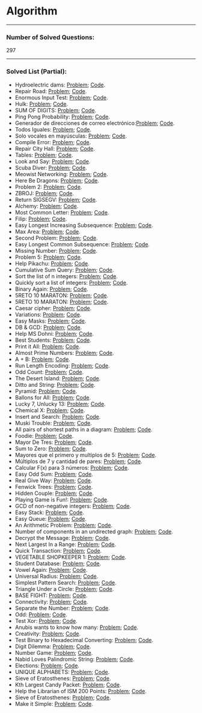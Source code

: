 # Algorithm

<hr>

### Number of Solved Questions: 
297

<hr>

### Solved List (Partial):
* Hydroelectric dams: [Problem](http://www.spoj.com/problems/HYDRO/);      [Code](https://github.com/yular/CCplusplus-Project/blob/master/SPOJ/spoj_26651_HYDRO.cpp).
* Repair Road: [Problem](http://www.spoj.com/problems/REPROAD);      [Code](https://github.com/yular/CCplusplus-Project/blob/master/SPOJ/spoj_26649_REPROAD.cpp).
* Enormous Input Test: [Problem](http://www.spoj.com/problems/INTEST);      [Code](https://github.com/yular/CCplusplus-Project/blob/master/SPOJ/spoj_450_INTEST.cpp).
* Hulk: [Problem](http://www.spoj.com/problems/RETO6);       [Code](https://github.com/yular/CCplusplus-Project/blob/master/SPOJ/spoj_28617_RETO6.cpp).
* SUM OF DIGITS: [Problem](http://www.spoj.com/problems/ALCATRAZ1/);       [Code](https://github.com/yular/CCplusplus-Project/blob/master/SPOJ/spoj_29154_ALCATRAZ1.cpp).
* Ping Pong Probability: [Problem](http://www.spoj.com/problems/CZ_PROB3/);      [Code](https://github.com/yular/CCplusplus-Project/blob/master/SPOJ/spoj_1393_CZ_PROB3.cpp).
* Generador de direcciones de correo electrónico:[Problem](http://www.spoj.com/problems/EMAILGEN/);       [Code](https://github.com/yular/CCplusplus-Project/blob/master/SPOJ/spoj_24910_EMAILGEN.cpp).
* Todos Iguales: [Problem](http://www.spoj.com/problems/TIGUALES/);       [Code](https://github.com/yular/CCplusplus-Project/blob/master/SPOJ/spoj_24989_TIGUALES.cpp).
* Solo vocales en mayúsculas: [Problem](http://www.spoj.com/problems/VOCALES);       [Code](https://github.com/yular/CCplusplus-Project/blob/master/SPOJ/spoj_24911_VOCALES.cpp).
* Compile Error: [Problem](http://www.spoj.com/problems/CE/);      [Code](https://github.com/yular/CCplusplus-Project/blob/master/SPOJ/spoj_4074_CE.cpp).
* Repair City Hall: [Problem](http://www.spoj.com/problems/MCITYHAL/);       [Code](https://github.com/yular/CCplusplus-Project/blob/master/SPOJ/spoj_MCITYHAL_MCITYHAL.cpp).
* Tables: [Problem](http://www.spoj.com/problems/AE1B/);       [Code](https://github.com/yular/CCplusplus-Project/blob/master/SPOJ/spoj_4310_AE1B.cpp).
* Look and Say: [Problem](http://www.spoj.com/problems/LOOKSAY/);      [Code](https://github.com/yular/CCplusplus-Project/blob/master/SPOJ/spoj_3081_LOOKSAY.cpp).
* Scuba Diver: [Problem](http://www.spoj.com/problems/SCUBADIV/);       [Code](https://github.com/yular/CCplusplus-Project/blob/master/SPOJ/spoj_181_SCUBADIV.cpp).
* Meowist Networking: [Problem](http://www.spoj.com/problems/MEOWIST/);      [Code](https://github.com/yular/CCplusplus-Project/blob/master/SPOJ/spoj_4879_MEOWIST.cpp).
* Here Be Dragons: [Problem](http://www.spoj.com/problems/AMR11G/);       [Code](https://github.com/yular/CCplusplus-Project/blob/master/SPOJ/spoj_10234_AMR11G.cpp).
* Problem 2: [Problem](http://www.spoj.com/problems/NOVICE22);       [Code](https://github.com/yular/CCplusplus-Project/blob/master/SPOJ/spoj_8215_NOVICE22.cpp).
* ZBROJ: [Problem](http://www.spoj.com/problems/ZBROJ/);       [Code](https://github.com/yular/CCplusplus-Project/blob/master/SPOJ/spoj_8395_ZBROJ.cpp).
* Return SIGSEGV: [Problem](http://www.spoj.com/problems/SIGSEGV);       [Code](https://github.com/yular/CCplusplus-Project/blob/master/SPOJ/spoj_7663_SIGSEGV.cpp).
* Alchemy: [Problem](http://www.spoj.com/problems/ALCHE/);      [Code](https://github.com/yular/CCplusplus-Project/blob/master/SPOJ/spoj_7207_ALCHE.cpp).
* Most Common Letter: [Problem](http://www.spoj.com/problems/MCL/);      [Code](https://github.com/yular/CCplusplus-Project/blob/master/SPOJ/spoj_4907_MCL.cpp).
* Filip: [Problem](http://www.spoj.com/problems/FILIP);      [Code](https://github.com/yular/CCplusplus-Project/blob/master/SPOJ/spoj_5848_FILIP.cpp).
* Easy Longest Increasing Subsequence: [Problem](http://www.spoj.com/problems/ELIS);       [Code](https://github.com/yular/CCplusplus-Project/blob/master/SPOJ/spoj_11110_ELIS.cpp). 
* Max Area: [Problem](http://www.spoj.com/problems/COMPSEM0);       [Code](https://github.com/yular/CCplusplus-Project/blob/master/SPOJ/spoj_11317_COMPSEM0.cpp).
* Second Problem: [Problem](http://www.spoj.com/problems/RIOI_T_1);       [Code](https://github.com/yular/CCplusplus-Project/blob/master/SPOJ/spoj_12112_RIOI_T_1.cpp).
* Easy Longest Common Subsequence: [Problem](http://www.spoj.com/problems/EELCS);       [Code](https://github.com/yular/CCplusplus-Project/blob/master/SPOJ/spoj_11111_EELCS.cpp).
* Missing Number: [Problem](http://www.spoj.com/problems/MISSING);      [Code](https://github.com/yular/CCplusplus-Project/blob/master/SPOJ/spoj_13995_MISSING.cpp).
* Problem 5: [Problem](http://www.spoj.com/problems/CODEM5/);        [Code](https://github.com/yular/CCplusplus-Project/blob/master/SPOJ/spoj_18298_CODEM5.cpp).
* Help Pikachu: [Problem](http://www.spoj.com/problems/PIKACHU);       [Code](https://github.com/yular/CCplusplus-Project/blob/master/SPOJ/spoj_16064_PIKACHU.cpp).
* Cumulative Sum Query: [Problem](http://www.spoj.com/problems/CSUMQ/);       [Code](https://github.com/yular/CCplusplus-Project/blob/master/SPOJ/spoj_21591_CSUMQ.cpp).
* Sort the list of n integers: [Problem](http://www.spoj.com/problems/PESADA01);       [Code](https://github.com/yular/CCplusplus-Project/blob/master/SPOJ/spoj_22373_PESADA01.c).
* Quickly sort a list of integers: [Problem](http://www.spoj.com/problems/PESADA06);       [Code](https://github.com/yular/CCplusplus-Project/blob/master/SPOJ/spoj_22753_PESADA06.c).
* Binary Again: [Problem](http://www.spoj.com/problems/BINA/);        [Code](https://github.com/yular/CCplusplus-Project/blob/master/SPOJ/spoj_24249_BINA.cpp).
* 5RETO 10 MARATON: [Problem](http://www.spoj.com/problems/RETO1M10/);        [Code](https://github.com/yular/CCplusplus-Project/blob/master/SPOJ/spoj_25226_RETO1M10.cpp).
* 5RETO 10 MARATON: [Problem](http://www.spoj.com/problems/RETO5M10/);       [Code](https://github.com/yular/CCplusplus-Project/blob/master/SPOJ/spoj_25230_RETO5M10.cpp).
* Caesar cipher: [Problem](http://www.spoj.com/problems/CACI/);       [Code](https://github.com/yular/CCplusplus-Project/blob/master/SPOJ/spoj_25125_CACI.cpp).
* Variations: [Problem](http://www.spoj.com/problems/VARIATIONSTM/);       [Code](https://github.com/yular/CCplusplus-Project/blob/master/SPOJ/spoj_25177_VARIATIONSTM.cpp).
* Easy Masks: [Problem](http://www.spoj.com/problems/EASYMRKS/);      [Code](https://github.com/yular/CCplusplus-Project/blob/master/SPOJ/spoj_25306_EASYMRKS.cpp).
* DB & GCD: [Problem](http://www.spoj.com/problems/DB001/);       [Code](https://github.com/yular/CCplusplus-Project/blob/master/SPOJ/spoj_DB001_DB001.cpp).
* Help MS Dohni: [Problem](http://www.spoj.com/problems/IMVK/);       [Code](https://github.com/yular/CCplusplus-Project/blob/master/SPOJ/spoj_27309_IMVK.cpp).
* Best Students: [Problem](http://www.spoj.com/problems/BESTMARK/);       [Code](https://github.com/yular/CCplusplus-Project/blob/master/SPOJ/spoj_26807_BESTMARK.cpp).
* Print it All: [Problem](http://www.spoj.com/problems/PRINTITALL/);       [Code](https://github.com/yular/CCplusplus-Project/blob/master/SPOJ/spoj_26886_PRINTITALL.cpp).
* Almost Prime Numbers: [Problem](http://www.spoj.com/problems/KPRIMES/);       [Code](https://github.com/yular/CCplusplus-Project/blob/master/SPOJ/spoj_26690_KPRIMES.cpp).
* A + B: [Problem](http://www.spoj.com/problems/LONGSUM/);      [Code](https://github.com/yular/CCplusplus-Project/blob/master/SPOJ/spoj_26806_LONGSUM.cpp).
* Run Length Encoding: [Problem](http://www.spoj.com/problems/RUNLEN/);       [Code](https://github.com/yular/CCplusplus-Project/blob/master/SPOJ/spoj_22262_RUNLEN.cpp).
* Odd Count: [Problem](http://www.spoj.com/problems/ODDCNT/);       [Code](https://github.com/yular/CCplusplus-Project/blob/master/SPOJ/spoj_25210_ODDCNT.cpp).
* The Desert Island: [Problem](http://www.spoj.com/problems/DIISLAND/);       [Code](https://github.com/yular/CCplusplus-Project/blob/master/SPOJ/spoj_21744_DIISLAND.cpp).
* Ditto and String: [Problem](http://www.spoj.com/problems/DITTOSTR/);       [Code](https://github.com/yular/CCplusplus-Project/blob/master/SPOJ/spoj_26699_DITTOSTR.cpp).
* Pyramid: [Problem](http://www.spoj.com/problems/TPYRAMID/);       [Code](https://github.com/yular/CCplusplus-Project/blob/master/SPOJ/spoj_26804_TPYRAMID.cpp).
* Ballons for All: [Problem](http://www.spoj.com/problems/BALLOONS/);       [Code](https://github.com/yular/CCplusplus-Project/blob/master/SPOJ/spoj_26803_BALLOONS.cpp).
* Lucky 7, Unlucky 13: [Problem](http://www.spoj.com/problems/LUCKY713/);        [Code](https://github.com/yular/CCplusplus-Project/blob/master/SPOJ/spoj_29747_LUCKY713.cpp).
* Chemical X: [Problem](http://www.spoj.com/problems/CHEM_X/);       [Code](https://github.com/yular/CCplusplus-Project/blob/master/SPOJ/spoj_22444_CHEM_X.cpp).
* Insert and Search: [Problem](http://www.spoj.com/problems/ARNAB1/);       [Code](https://github.com/yular/CCplusplus-Project/blob/master/SPOJ/spoj_22446_ARNAB1.cpp).
* Muski Trouble: [Problem](http://www.spoj.com/problems/MUSTR/);       [Code](https://github.com/yular/CCplusplus-Project/blob/master/SPOJ/spoj_28640_MUSTR.cpp).
* All pairs of shortest paths in a diagram: [Problem](http://www.spoj.com/problems/PESADA11/);       [Code](https://github.com/yular/CCplusplus-Project/blob/master/SPOJ/spoj_23506_PESADA11.cpp).
* Foodie: [Problem](http://www.spoj.com/problems/FOODIE/);       [Code](https://github.com/yular/CCplusplus-Project/blob/master/SPOJ/spoj_27220_FOODIE.cpp).
* Mayor De Tres: [Problem](http://www.spoj.com/problems/MAYDE3/);       [Code](https://github.com/yular/CCplusplus-Project/blob/master/SPOJ/spoj_24317_MAYDE3.cpp).
* Sum to Zero: [Problem](http://www.spoj.com/problems/GSTOZERO/);       [Code](https://github.com/yular/CCplusplus-Project/blob/master/SPOJ/spoj_25978_GSTOZER.cpp).
* Mayores que el primero y multiplos de 5: [Problem](http://www.spoj.com/problems/MAY1YX5/);       [Code](https://github.com/yular/CCplusplus-Project/blob/master/SPOJ/spoj_24893_MAY1YX5.cpp).
* Múltiplos de 7 y cantidad de pares: [Problem](http://www.spoj.com/problems/X7YPAR/);       [Code](https://github.com/yular/CCplusplus-Project/blob/master/SPOJ/spoj_24944_X7YPAR.cpp).
* Calcular F(x) para 3 números: [Problem](http://www.spoj.com/problems/TRESFDEX/);       [Code](https://github.com/yular/CCplusplus-Project/blob/master/SPOJ/spoj_24951_TRESFDEX.cpp).
* Easy Odd Sum: [Problem](http://www.spoj.com/problems/MADODDSUM/);       [Code](https://github.com/yular/CCplusplus-Project/blob/master/SPOJ/spoj_25583_MADODDSUM.cpp).
* Real Give Way: [Problem](http://www.spoj.com/problems/GOC11F/);      [Code](https://github.com/yular/CCplusplus-Project/blob/master/SPOJ/spoj_28178_GOC11F.cpp).
* Fenwick Trees: [Problem](http://www.spoj.com/problems/FENTREE/);       [Code](https://github.com/yular/CCplusplus-Project/blob/master/SPOJ/spoj_28682_FENTREE.cpp).
* Hidden Couple: [Problem](http://www.spoj.com/problems/HCOUPLE/);       [Code](https://github.com/yular/CCplusplus-Project/blob/master/SPOJ/spoj_29749_HCOUPLE.cpp).
* Playing Game is Fun!: [Problem](http://www.spoj.com/problems/KKL/);       [Code](https://github.com/yular/CCplusplus-Project/blob/master/SPOJ/spoj_25712_KKL.cpp).
* GCD of non-negative integers: [Problem](http://www.spoj.com/problems/PES16GCD/);       [Code](https://github.com/yular/CCplusplus-Project/blob/master/SPOJ/spoj_26113_PES16GCD.cpp).
* Easy Stack: [Problem](http://www.spoj.com/problems/STACKEZ/);       [Code](https://github.com/yular/CCplusplus-Project/blob/master/SPOJ/spoj_30831_STACKEZ.cpp).
* Easy Queue: [Problem](http://www.spoj.com/problems/QUEUEEZ/);       [Code](https://github.com/yular/CCplusplus-Project/blob/master/SPOJ/spoj_30832_QUEUEEZ.cpp).
* An Arithmetic Problem: [Problem](http://www.spoj.com/problems/PRJAN15A/);       [Code](https://github.com/yular/CCplusplus-Project/blob/master/SPOJ/spoj_22533_PRJAN15A.cpp).
* Number of components in an undirected graph: [Problem](http://www.spoj.com/problems/PESADA07/);       [Code](https://github.com/yular/CCplusplus-Project/blob/master/SPOJ/spoj_22819_PESADA07.cpp).
* Decrypt the Message: [Problem](http://www.spoj.com/problems/BYU15W_1/);        [Code](https://github.com/yular/CCplusplus-Project/blob/master/SPOJ/spoj_23428_BYU15W_1.cpp).
* Next Largest In a Range: [Problem](http://www.spoj.com/problems/RANGELAR/);       [Code](https://github.com/yular/CCplusplus-Project/blob/master/SPOJ/spoj_21864_RANGELAR.cpp).
* Quick Transaction: [Problem](http://www.spoj.com/problems/QUICKTRN/);       [Code](https://github.com/yular/CCplusplus-Project/blob/master/SPOJ/spoj_21865_QUICKTRN.cpp).
* VEGETABLE SHOPKEEPER 1: [Problem](http://www.spoj.com/problems/WEIGHT1/);       [Code](https://github.com/yular/CCplusplus-Project/blob/master/SPOJ/spoj_21675_WEIGHT1.cpp).
* Student Database: [Problem](http://www.spoj.com/problems/STUDID/);       [Code](https://github.com/yular/CCplusplus-Project/blob/master/SPOJ/spoj_20847_STUDID.cpp).
* Vowel Again: [Problem](http://www.spoj.com/problems/VWL2/);       [Code](https://github.com/yular/CCplusplus-Project/blob/master/SPOJ/spoj_21056_VWL2.cpp).
* Universal Radius: [Problem](http://www.spoj.com/problems/UNIR/);       [Code](https://github.com/yular/CCplusplus-Project/blob/master/SPOJ/spoj_21048_UNIR.cpp).
* Simplest Pattern Search: [Problem](http://www.spoj.com/problems/STRSRC/);       [Code](https://github.com/yular/CCplusplus-Project/blob/master/SPOJ/spoj_20767_STRSRC.cpp).
* Triangle Under a Circle: [Problem](http://www.spoj.com/problems/NAJTUC/);       [Code](https://github.com/yular/CCplusplus-Project/blob/master/SPOJ/spoj_21570_NAJTUC.cpp).
* BASE FIGHT: [Problem](http://www.spoj.com/problems/BASS/);       [Code](https://github.com/yular/CCplusplus-Project/blob/master/SPOJ/spoj_21598_BASS.cpp).
* Connectivity: [Problem](http://www.spoj.com/problems/GRACON/);       [Code](https://github.com/yular/CCplusplus-Project/blob/master/SPOJ/spoj_20340_GRACON.cpp).
* Separate the Number: [Problem](http://www.spoj.com/problems/KAUSH/);       [Code](https://github.com/yular/CCplusplus-Project/blob/master/SPOJ/spoj_19598_KAUSH.cpp).
* Odd: [Problem](http://www.spoj.com/problems/ODDCOUNT/);       [Code](https://github.com/yular/CCplusplus-Project/blob/master/SPOJ/spoj_18643_ODDCOUNT.cpp).
* Test Xor: [Problem](http://www.spoj.com/problems/TESTXOR/);       [Code](https://github.com/yular/CCplusplus-Project/blob/master/SPOJ/spoj_17823_TESTXOR.cpp).
* Anubis wants to know how many: [Problem](http://www.spoj.com/problems/PR003001/);       [Code](https://github.com/yular/CCplusplus-Project/blob/master/SPOJ/spoj_17244_PR003001.cpp).
* Creativity: [Problem](http://www.spoj.com/problems/CREATE/);       [Code](https://github.com/yular/CCplusplus-Project/blob/master/SPOJ/spoj_16247_CREATE.cpp).
* Test Binary to Hexadecimal Converting: [Problem](http://www.spoj.com/problems/TESTCON0/);       [Code](https://github.com/yular/CCplusplus-Project/blob/master/SPOJ/spoj_17831_TESTCON0.cpp).
* Digit Dilemma: [Problem](http://www.spoj.com/problems/DIGITD/);       [Code](https://github.com/yular/CCplusplus-Project/blob/master/SPOJ/spoj_15299_DIGITD.cpp).
* Number Game: [Problem](http://www.spoj.com/problems/NUMBERG/);        [Code](https://github.com/yular/CCplusplus-Project/blob/master/SPOJ/spoj_15301_NUMBERG.cpp).
* Nabid Loves Palindromic String: [Problem](http://www.spoj.com/problems/PALINS);       [Code](https://github.com/yular/CCplusplus-Project/blob/master/SPOJ/spoj_15300_PALINS.cpp).
* Elections: [Problem](http://www.spoj.com/problems/TAP2013B/);       [Code](https://github.com/yular/CCplusplus-Project/blob/master/SPOJ/spoj_16276_TAP2013B.cpp).
* UNIQUE ALPHABETS: [Problem](http://www.spoj.com/problems/UNIQCHAR/);       [Code](https://github.com/yular/CCplusplus-Project/blob/master/SPOJ/spoj_15971_UNIQCHAR.cpp).
* Sieve of Eratosthenes: [Problem](http://www.spoj.com/problems/PRIMEN/);       [Code](https://github.com/yular/CCplusplus-Project/blob/master/SPOJ/spoj_15978_PRIMEN.cpp).
* Kth Largest Candy Packet: [Problem](http://www.spoj.com/problems/KLARGE/);       [Code](https://github.com/yular/CCplusplus-Project/blob/master/SPOJ/spoj_15751_KLARGE.cpp).
* Help the Librarian of ISM 200 Points: [Problem](http://www.spoj.com/problems/AKVMSFT1/);       [Code](https://github.com/yular/CCplusplus-Project/blob/master/SPOJ/spoj_15828_AKVMSFT1.cpp).
* Sieve of Eratosthenes: [Problem](http://www.spoj.com/problems/PRIMEN1/);       [Code](https://github.com/yular/CCplusplus-Project/blob/master/SPOJ/spoj_15985_PRIMEN1.cpp).
* Make it Simple: [Problem](http://www.spoj.com/problems/SIMPLE);       [Code](https://github.com/yular/CCplusplus-Project/blob/master/SPOJ/spoj_14931_SIMPLE.cpp).
